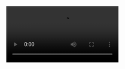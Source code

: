 <video src="https://github.com/FlyingFLobster/GGJ2022-Hazzah-The-Helpful-Hydra/blob/main/Hazzah%20Gameplay.mp4" width="300" />

Global Game Jam 2022 project: Hazzah The Helpful Hydra  
Theme: Duality  
Unity Project, should be runnable and compilable using the Unity editor.  

Description:  
Codename: Hazzah the Helpful Hydra  
Genre: Adventure RPG  
Aim: Step into the flippers (talons? Claws? Necks?) of Hazzah, the Helpful Hydra, as he wanders the streets of Chordata City, assisting anyone he finds. The citizens have many problems, but Hazzah will help them all!  
Little does Hazzah know, the issues on the streets go deeper than he ever thought.   
Goal: Explore the world, finding people with problems, listening to them and locating clues nearby to find out how best to help them.  
Actions: While near an NPC, press A to tell Haz to start talking to them. Alternatively, pressing B will force Zah to converse with the random citizen. Dialogue choices Hazzah’s two heads make will affect the information you can gather, and how the townsfolk will react to you.

-Credits-  
Programming: Zachary Kidd-Smith (FlyingLobster: https://github.com/FlyingFLobster), niceholgate (https://github.com/niceholgate)  
Game Design, writing: Jake Bamford (Dapper Cranium: https://dappercranium.wordpress.com/)  
Character Design, 2D Assets: Wayne Eades (https://twitter.com/SSSep12k), Tri Phan (Deku-Tri: https://twitter.com/greatdekutri)  
3D Assets: Wayne Eades (https://twitter.com/SSSep12k)  
Music: Justin Chong (https://soundcloud.com/primitive-troll)  
Level Design: Zachary Kidd-Smith (FlyingLobster: https://github.com/FlyingFLobster)  
